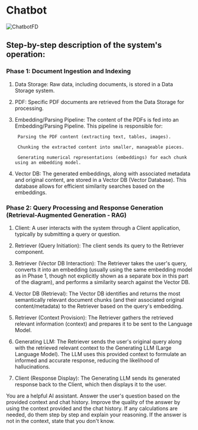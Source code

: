 # Chatbot

![ChatbotFD](https://github.com/user-attachments/assets/5659891b-33be-4478-9693-c4bcd2cf05c2)

## Step-by-step description of the system's operation:

### Phase 1: Document Ingestion and Indexing

1. Data Storage: Raw data, including documents, is stored in a Data Storage system.

2. PDF: Specific PDF documents are retrieved from the Data Storage for processing.

3. Embedding/Parsing Pipeline: The content of the PDFs is fed into an Embedding/Parsing Pipeline. This pipeline is responsible for:

        Parsing the PDF content (extracting text, tables, images).

        Chunking the extracted content into smaller, manageable pieces.

        Generating numerical representations (embeddings) for each chunk using an embedding model.

4. Vector DB: The generated embeddings, along with associated metadata and original content, are stored in a Vector DB (Vector Database). This database allows for efficient similarity searches based on the embeddings.

### Phase 2: Query Processing and Response Generation (Retrieval-Augmented Generation - RAG)

1. Client: A user interacts with the system through a Client application, typically by submitting a query or question.

2. Retriever (Query Initiation): The client sends its query to the Retriever component.

3. Retriever (Vector DB Interaction): The Retriever takes the user's query, converts it into an embedding (usually using the same embedding model as in Phase 1, though not explicitly shown as a separate box in this part of the diagram), and performs a similarity search against the Vector DB.

4. Vector DB (Retrieval): The Vector DB identifies and returns the most semantically relevant document chunks (and their associated original content/metadata) to the Retriever based on the query's embedding.

5. Retriever (Context Provision): The Retriever gathers the retrieved relevant information (context) and prepares it to be sent to the Language Model.

6. Generating LLM: The Retriever sends the user's original query along with the retrieved relevant context to the Generating LLM (Large Language Model). The LLM uses this provided context to formulate an informed and accurate response, reducing the likelihood of hallucinations.

7. Client (Response Display): The Generating LLM sends its generated response back to the Client, which then displays it to the user.


You are a helpful AI assistant. Answer the user's question based on the provided context and chat history.
    Improve the quality of the answer by using the context provided and the chat history.
    If any calculations are needed, do them step by step and explain your reasoning.
    If the answer is not in the context, state that you don't know.
